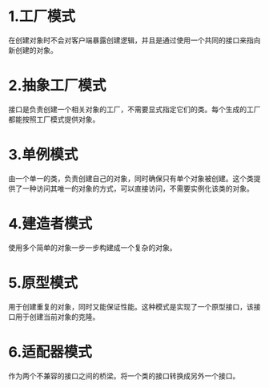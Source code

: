 # 1.工厂模式

在创建对象时不会对客户端暴露创建逻辑，并且是通过使用一个共同的接口来指向新创建的对象。


# 2.抽象工厂模式

接口是负责创建一个相关对象的工厂，不需要显式指定它们的类。每个生成的工厂都能按照工厂模式提供对象。

# 3.单例模式

由一个单一的类，负责创建自己的对象，同时确保只有单个对象被创建。这个类提供了一种访问其唯一的对象的方式，可以直接访问，不需要实例化该类的对象。

# 4.建造者模式

使用多个简单的对象一步一步构建成一个复杂的对象。

# 5.原型模式

用于创建重复的对象，同时又能保证性能。这种模式是实现了一个原型接口，该接口用于创建当前对象的克隆。

# 6.适配器模式

作为两个不兼容的接口之间的桥梁。将一个类的接口转换成另外一个接口。